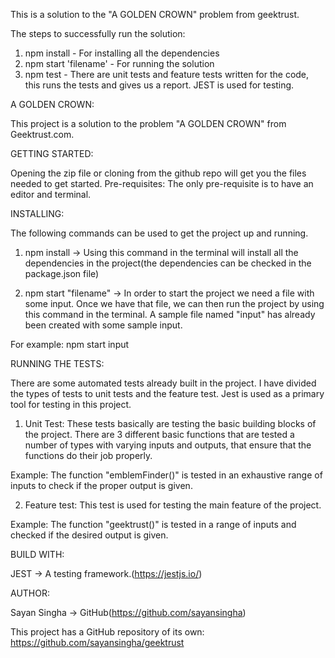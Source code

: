 This is a solution to the "A GOLDEN CROWN" problem from geektrust.

The steps to successfully run the solution:
1. npm install - For installing all the dependencies
2. npm start 'filename' - For running the solution
3. npm test - There are unit tests and feature tests written for the code, this runs the tests and gives us a report. JEST is used for testing.

A GOLDEN CROWN:

This project is a solution to the problem "A GOLDEN CROWN" from Geektrust.com.

GETTING STARTED:

Opening the zip file or cloning from the github repo will get you the files needed to get started.
Pre-requisites:
The only pre-requisite is to have an editor and terminal.

INSTALLING:

The following commands can be used to get the project up and running.

1. npm install -> Using this command in the terminal will install all the dependencies in the project(the dependencies can be checked in the package.json file)

2. npm start "filename" -> In order to start the project we need a file with some input. Once we have that file, we can then run the project by using this command in the terminal. A sample file named "input" has already been created with some sample input.

For example: npm start input


RUNNING THE TESTS:

There are some automated tests already built in the project. I have divided the types of tests to unit tests and the feature test.
Jest is used as a primary tool for testing in this project.

1. Unit Test:
These tests basically are testing the basic building blocks of the project. There are 3 different basic functions that are tested a number of types with varying inputs and outputs, that ensure that the functions do their job properly.

Example: The function "emblemFinder()" is tested in an exhaustive range of inputs to check if the proper output is given.

2. Feature test:
This test is used for testing the main feature of the project.

Example: The function "geektrust()" is tested in a range of inputs and checked if the desired output is given.


BUILD WITH:

JEST -> A testing framework.(https://jestjs.io/)

AUTHOR:

Sayan Singha -> GitHub(https://github.com/sayansingha)

This project has a GitHub repository of its own: https://github.com/sayansingha/geektrust